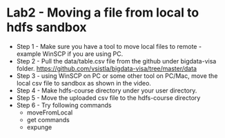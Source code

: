 <h1> Lab2 - Moving a file from local to hdfs sandbox </h1>

* Step 1 - Make sure you have a tool to move local files to remote - example WinSCP if you are using PC. 
* Step 2 - Pull the data/table.csv file from the github under bigdata-visa folder. 
https://github.com/vsistla/bigdata-visa/tree/master/data
* Step 3 - using WinSCP on PC or some other tool on PC/Mac, move the local csv file to sandbox as shown in the video. 
* Step 4 - Make hdfs-course directory under your user directory.
* Step 5 - Move the uploaded csv file to the hdfs-course directory
* Step 6 - Try following commands 
	* moveFromLocal 
	* get commands 
	* expunge 



